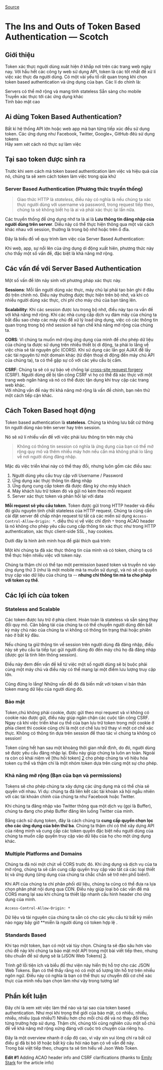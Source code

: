 
[Source](https://scotch.io/tutorials/the-ins-and-outs-of-token-based-authentication "Permalink to The Ins and Outs of Token Based Authentication ― Scotch")

# The Ins and Outs of Token Based Authentication ― Scotch

## Giới thiệu  

Token xác thực nguời dùng xuât hiện ở khắp nơi trên các trang web ngày nay. Với hầu hết các công ty web sử dụng API, token là các tốt nhất để xử lí việc xác thực đa người dùng.
Có một vài yếu tố rất quan trọng khi chọn token based authentication và ứng dụng của bạn. Các lí do chính là:

Servers có thể mở rộng và mang tính stateless
Sẵn sàng cho mobile  
Truyền xác thực tới các ứng dụng khác  
Tính bảo mật cao

## Ai dùng Token Based Authentication?  
Bất kì hệ thống API lớn hoặc web app mà bạn từng tiếp xúc đều sử dụng token. Các ứng dụng như Facebook, Twitter, Google+, GitHub đêù sử dụng tokens  
Hãy xem xét cách nó thực sự làm việc  

## Tại sao token được sinh ra  
Trước khi xem cách mà token based authentication làm việc và hiệu quả của nó, chúng ta sẽ xem cách token làm việc trong qúa khứ  

### Server Based Authentication (Phương thức truyền thống)

> Giao thức HTTP là _stateless_, điều này có nghĩa là nếu chúng ta xác thực người dùng với username và password, trong request tiếp theo, chúng ta sẽ không biết họ là ai và phải xác thực lại lần nữa.  

Các truyền thống để ứng dụng nhớ ta là ai là  **Lưu thông tin đăng nhập của người dùng trên server**. Diều này có thể thực hiện thông qua một vài cách khác nhau với session, thường là trong bộ nhớ hoặc trên ổ đĩa.

Đây là biểu đồ về quy trình làm việc của Server Based Authentication:

Khi web, app, sự nổi lên của ứng dụng di động xuất hiên, phương thức này cho thấy một số vấn đề, đặc biệt là khả năng mở rộng.

## Các vấn đề với Server Based Authentication

Một số vấn đề lớn nảy sinh với phương pháp xác thực này.

**Sessions**: Mỗi lần người dùng xác thực, máy chủ lại phải tạo bản ghi ở đâu đó trên chính nó. Điều này thường được thực hiện trên bộ nhớ, và khi có nhiều người dùng xác thực, chi phí cho máy chủ của bạn tăng lên.

**Scalability**: Khi các session được lưu trong bộ nhớ, điều này tạo ra vấn đề với khả năng mở rộng. Khi các nhà cung cấp dịch vụ đám mây của chúng ta bắt đầu sao chép các máy chủ để xử lý load ứng dụng, việc có các thông tin quan trọng trong bộ nhớ session sẽ hạn chế khả năng mở rộng của chúng ta.

**CORS**:  Vì chúng ta muốn mở rộng ứng dụng của mình để cho phép dữ liệu của chúng ta được sử dụng trên nhiều thiết bị di động, ta phải lo lắng về việc chia sẻ tài nguyên gốc (CORS). Khi sử dụng các lần gọi AJAX để lấy các tài nguyên từ một domain khác (từ điện thoại di động đến máy chủ API của chúng ta), ta có thể gặp sự cố với các yêu cầu bị cấm.  

**CSRF**: Chúng ta sẽ có sự bảo vệ chống lại [cross-site request forgery][1] (CSRF).  Người dùng dễ bị tấn công CSRF vì họ có thể đã xác thực với một trang web ngân hàng và nó có thể được tận dụng khi truy cập các trang web khác.  
Với những vấn đề này thì khả năng mở rộng là vấn đề chính, bạn nên thử một cách tiếp cận khác.  
## Cách Token Based hoạt động  
Token based authentication là **stateless**. Chúng ta không lưu bất cứ thông tin người dùng nào trên server hay trên session.

Nó sẽ xử lí nhiều vấn đề với việc phải lưu thông tin trên máy chủ  

> Không có thông tin session có nghĩa là ứng dụng của bạn có thể mở rộng quy mô và thêm nhiều máy hơn nếu cần mà không phải lo lắng về nơi người dùng đăng nhập.  

Mặc dù việc triển khai này có thể thay đổi, nhưng luôn gồm các điều sau:  

1. Người dùng yêu cầu truy cập với Username / Password
2. Ứng dụng xác thực thông tin đăng nhập 
3. Ứng dụng cung cấp token đã được đăng ký cho máy khách
4. Máy khách lưu trữ token đó và gửi nó kém theo  mỗi request
5. Server xác thực token và phản hồi lại với data

**Mỗi request sẽ yêu cầu token**. Token được gửi trong HTTP header và điều đó giữu nguyên tính chất stateless của HTTP request. Chúng ta cũng cần cài đặt server để chấp nhận request từ tất cả các miền sử dụng `Access-Control-Allow-Origin: *`. diều thú vị về việc chỉ định `*` trong ACAO header là nó không cho phép yêu cầu cung cấp thông tin xác thực như trong HTTP authentication, xác thực client-side SSL , hay cookies.

Dưới đây là hình ảnh minh họa để giải thích quá trình:

Một khi chúng ta đã xác thực thông tin của mình và có token, chúng ta có thể thực hiện nhiều việc với token này.

Chúng ta thậm chí có thể tạo một permission based token và truyền nó vào ứng dụng thứ 3 (như là một mobile mà ta muốn sử dụng), và nó sẽ có quyền truy cập vào dữ liệu của chúng ta -- **nhưng chỉ thông tin mà ta cho phép với token cụ thể**.

## Các lợi ích của token  

### Stateless and Scalable

Các token được lưu trữ ở phía client. Hoàn toàn là stateless và sẵn sàng thay đổi quy mô. Cân bằng tải của chúng ta có thể chuyển người dùng đến bất kỳ máy chủ nào của chúng ta vì không có thông tin trạng thái hoặc phiên nào ở bất kỳ đâu.

Nếu chúng ta giữ thông tin về session trên người dùng đã đăng nhập, điều này sẽ yêu cầu ta tiếp tục gửi người dùng đó đến máy chủ họ đã đăng nhập (được gọi là tính liên thông session).

Điều này đem đến vấn đề kể từ việc một số người dùng sẽ bị buộc phải cùng một máy chủ và điều này có thể mang lại một điểm lưu lượng truy cập lớn.

Cũng đừng lo lắng! Những vấn đề đó đã biến mất với token vì bản thân token mang dữ liệu của người dùng đó.  

### Bảo mật  

Token,chú không phải cookie, được gửi theo mọi request và vì không có cookie nào được gửi, điều này giúp ngăn chặn các cuộc tấn công CSRF. Ngay cả khi việc triển khai cụ thể của bạn lưu trữ token trong một cookie ở phía client thì cookie cũng chỉ là một cơ chế lưu trữ thay vì một cơ chế xác thực. Không có thông tin dựa trên session để thao tác vì chúng ta không có session!  

Token cũng hết hạn sau một khoảng thời gian nhất định, do đó, người dùng sẽ được yêu cầu đăng nhập lại. Điều này giúp chúng ta luôn an toàn. Ngoài ra còn có khái niệm về [thu hồi token] [2] cho phép chúng ta vô hiệu hóa token cụ thể và thậm chí là một nhóm token dựa trên cùng một sự cho phép.  

### Khả năng mở rộng (Bạn của bạn và permissions)

Tokens sẽ cho phép chúng ta xây dựng các ứng dụng mà có thể chia sẻ quyền với nhau. Ví dụ: chúng ta đã liên kết các tài khoản xã hội ngẫu nhiên với các tài khoản chính của chúng ta như Facebook hoặc Twitter.

Khi chúng ta đăng nhập vào Twitter thông qua một dịch vụ (gọi là Buffer), chúng ta đang cho phép Buffer đăng lên luồng Twitter của mình.

Bằng cách sử dụng token, đây là cách chúng ta **cung cấp quyền chọn lọc cho các ứng dụng của bên thứ ba**. Chúng ta thậm chí có thể xây dựng API của riêng mình và cung cấp các token quyền đặc biệt nếu người dùng của chúng ta muốn cấp quyền truy cập vào dữ liệu của họ cho một ứng dụng khác.  

### Multiple Platforms and Domains

Chúng ta đã nói một chút về CORS trước đó. Khi ứng dụng và dịch vụ của ta mở rộng, chúng ta sẽ cần cung cấp quyền truy cập vào tất cả các loại thiết bị và ứng dụng (ứng dụng của chúng ta chắc chắn sẽ trở nên phổ biến!).

Khi API của chúng ta chỉ phân phối dữ liệu, chúng ta cũng có thể đưa ra lựa chọn phân phát nội dung qua CDN. Điều này giúp loại bỏ các vấn đề mà CORS mang lại sau khi chúng ta thiết lập nhanh cấu hình header cho ứng dụng của mình.
    
    
    Access-Control-Allow-Origin: *
    

Dữ liệu và tài nguyên của chúng ta sẵn có cho các yêu cầu từ bất kỳ miền nào ngay bây giờ **miễn là người dùng có token hợp lệ
.  


### Standards Based

Khi tạo một token, bạn có một vài tùy chọn. Chúng ta sẽ đào sâu hơn vào chủ đề này khi chúng ta bảo mật một API trong một bài viết tiếp theo, nhưng tiêu chuẩn để sử dụng sẽ là [JSON Web Tokens] [3].  

 Trình gỡ lỗi tiện ích và biểu đồ thư viện này hiển thị hỗ trợ cho các JSON Web Tokens. Bạn có thể thấy rằng nó có một số lượng lớn hỗ trợ trên nhiều ngôn ngữ. Điều này có nghĩa là bạn có thể thực sự chuyển đổi cơ chế xác thực của mình nếu bạn chọn làm như vậy trong tương lai!  

## Phần kết luận  

Đây chỉ là xem xét việc làm thế nào và tại sao của token based authentication. Như mọi khi trong thế giới của bảo mật, có nhiều, nhiều, nhiều, nhiều (quá nhiều?) Nhiều hơn cho mỗi chủ đề và nó thay đổi theo từng trường hợp sử dụng. Thậm chí, chúng tôi cũng nghiên cứu một số chủ đề về khả năng mở rộng xứng đáng với cuộc trò chuyện của riêng họ.

Đây là một overview nhanh ở cấp độ cao, vì vậy xin vui lòng chỉ ra bất cứ điều gì đã bị bỏ lỡ hoặc bất kỳ câu hỏi nào bạn có về vấn đề này.  
Trong bài việt tiếp theo, chugns ta sẽ tìm hiểu về Json Web Token.  

**Edit #1** Adding ACAO header info and CSRF clarifications (thanks to [Emily Stark][5] for the article info) 

[1]: https://en.wikipedia.org/wiki/Cross-site_request_forgery
[2]: https://tools.ietf.org/html/rfc7009
[3]: https://scotch.io/tutorials/the-anatomy-of-a-json-web-token
[4]: https://leanpub.com/mean-machine
[5]: https://twitter.com/estark37

  
